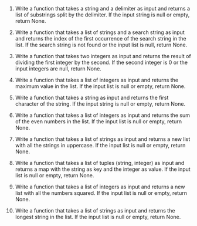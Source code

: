 1. Write a function that takes a string and a delimiter as input and returns a list of substrings split by the delimiter. If the input string is null or empty, return None.

2. Write a function that takes a list of strings and a search string as input and returns the index of the first occurrence of the search string in the list. If the search string is not found or the input list is null, return None.

3. Write a function that takes two integers as input and returns the result of dividing the first integer by the second. If the second integer is 0 or the input integers are null, return None.

4. Write a function that takes a list of integers as input and returns the maximum value in the list. If the input list is null or empty, return None.

5. Write a function that takes a string as input and returns the first character of the string. If the input string is null or empty, return None.

6. Write a function that takes a list of integers as input and returns the sum of the even numbers in the list. If the input list is null or empty, return None.

7. Write a function that takes a list of strings as input and returns a new list with all the strings in uppercase. If the input list is null or empty, return None.

8. Write a function that takes a list of tuples (string, integer) as input and returns a map with the string as key and the integer as value. If the input list is null or empty, return None.

9. Write a function that takes a list of integers as input and returns a new list with all the numbers squared. If the input list is null or empty, return None.

10. Write a function that takes a list of strings as input and returns the longest string in the list. If the input list is null or empty, return None.